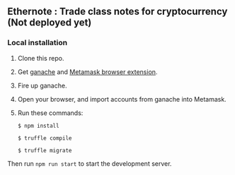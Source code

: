 ## Ethernote : Trade class notes for cryptocurrency (Not deployed yet) 
### Local installation 
1) Clone this repo. 
2) Get [ganache](https://www.trufflesuite.com/ganache) and [Metamask browser extension](https://metamask.io/).
3) Fire up ganache. 
4) Open your browser, and import accounts from ganache into Metamask. 
5) Run these commands:

    `$ npm install` 
    
    `$ truffle compile`
    
    `$ truffle migrate`

Then run `npm run start` to start the development server.


